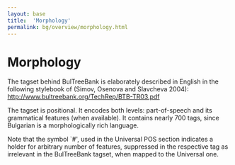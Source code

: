 ```yaml
---
layout: base
title:  'Morphology'
permalink: bg/overview/morphology.html
---
```


# Morphology

The tagset behind BulTreeBank is elaborately described in English in the following stylebook of (Simov, Osenova and Slavcheva 2004): http://www.bultreebank.org/TechRep/BTB-TR03.pdf

The tagset is positional. It encodes both levels: part-of-speech and its grammatical features (when available). It contains nearly 700 tags, since Bulgarian is a morphologically rich language.

Note that the symbol `#', used in the Universal POS section indicates a holder for arbitrary number of features, suppressed in the respective tag as irrelevant in the BulTreeBank tagset, when mapped to the Universal one.
